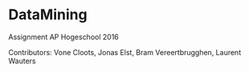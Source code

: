 # DataMining
Assignment AP Hogeschool 2016

Contributors: Vone Cloots, Jonas Elst, Bram Vereertbrugghen, Laurent Wauters
